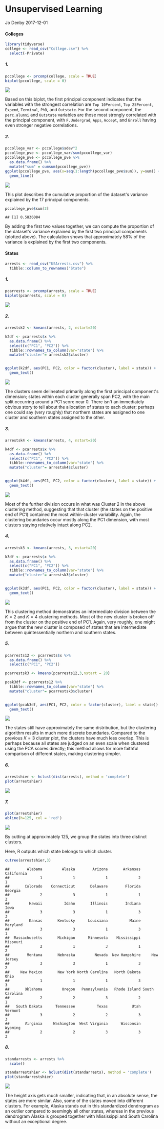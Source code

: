 Unsupervised Learning
================
Jo Denby
2017-12-01

#### Colleges

``` r
library(tidyverse)
college <- read_csv("College.csv") %>%
  select(-Private)
```

##### 1.

``` r
pccollege <- prcomp(college, scale = TRUE)
biplot(pccollege, scale = 0)
```

![](Unsupervised_Learning_files/figure-markdown_github-ascii_identifiers/unnamed-chunk-2-1.png)

Based on this biplot, the first principal component indicates that the variables with the strongest correlation are `Top 10Percent`, `Top 25Percent`, `Expend`, `Terminal`, `PhD`, and `Outstate`. For the second component, the `perc.alumni` and `Outstate` variables are those most strongly correlated with the principal component, with `F.Undergrad`, `Apps`, `Accept`, and `Enroll` having even stronger negative correlations.

##### 2.

``` r
pccollege_var <- pccollege$sdev^2
pccollege_pve <- pccollege_var/sum(pccollege_var)
pccollege_pve <- pccollege_pve %>%
  as.data.frame() %>%
  mutate("sum" = cumsum(pccollege_pve))
ggplot(pccollege_pve, aes(x=seq(1:length(pccollege_pve$sum)), y=sum)) +
  geom_line()
```

![](Unsupervised_Learning_files/figure-markdown_github-ascii_identifiers/unnamed-chunk-3-1.png)

This plot describes the cumulative proportion of the dataset's variance explained by the 17 principal components.

``` r
pccollege_pve$sum[2]
```

    ## [1] 0.5836084

By adding the first two values together, we can compute the proportion of the dataset's variance explained by the first two principal components (plotted above). The calculation shows that approximately 58% of the variance is explained by the first two components.

#### States

``` r
arrests <- read_csv("USArrests.csv") %>%
  tibble::column_to_rownames("State")
```

##### 1.

``` r
pcarrests <- prcomp(arrests, scale = TRUE)
biplot(pcarrests, scale = 0)
```

![](Unsupervised_Learning_files/figure-markdown_github-ascii_identifiers/unnamed-chunk-6-1.png)

##### 2.

``` r
arrestsk2 <- kmeans(arrests, 2, nstart=20)

k2df <- pcarrests$x %>%
  as.data.frame() %>%
  select(c("PC1", "PC2")) %>%
  tibble::rownames_to_column(var="state") %>%
  mutate("cluster"= arrestsk2$cluster)
  

ggplot(k2df, aes(PC1, PC2, color = factor(cluster), label = state)) + 
  geom_text()
```

![](Unsupervised_Learning_files/figure-markdown_github-ascii_identifiers/unnamed-chunk-7-1.png)

The clusters seem delineated primarily along the first principal component's dimension; states within each cluster generally span PC2, with the main split occurring around a PC1 score near 0. There isn't an immediately obvious story to tell about the allocation of states to each cluster; perhaps one could say (very roughly) that northern states are assigned to one cluster and southern states assigned to the other.

##### 3.

``` r
arrestsk4 <- kmeans(arrests, 4, nstart=20)

k4df <- pcarrests$x %>%
  as.data.frame() %>%
  select(c("PC1", "PC2")) %>%
  tibble::rownames_to_column(var="state") %>%
  mutate("cluster"= arrestsk4$cluster)
  

ggplot(k4df, aes(PC1, PC2, color = factor(cluster), label = state)) + 
  geom_text()
```

![](Unsupervised_Learning_files/figure-markdown_github-ascii_identifiers/unnamed-chunk-8-1.png)

Most of the further division occurs in what was Cluster 2 in the above clustering method, suggesting that that cluster (the states on the positive end of PC1) contained the most within-cluster variability. Again, the clustering boundaries occur mostly along the PC1 dimension, with most clusters staying relatively intact along PC2.

##### 4.

``` r
arrestsk3 <- kmeans(arrests, 3, nstart=20)

k3df <- pcarrests$x %>%
  as.data.frame() %>%
  select(c("PC1", "PC2")) %>%
  tibble::rownames_to_column(var="state") %>%
  mutate("cluster"= arrestsk3$cluster)
  

ggplot(k3df, aes(PC1, PC2, color = factor(cluster), label = state)) + 
  geom_text()
```

![](Unsupervised_Learning_files/figure-markdown_github-ascii_identifiers/unnamed-chunk-9-1.png)

This clustering method demonstrates an intermediate division between the *K* = 2 and *K* = 4 clustering methods. Most of the new cluster is broken off from the cluster on the positive end of PC1. Again, very roughly, one might argue that the new cluster is composed of states that are intermediate between quintessentially northern and southern states.

##### 5.

``` r
pcarrests12 <- pcarrests$x %>%
  as.data.frame() %>%
  select(c("PC1", "PC2"))

pcarrestsk3 <- kmeans(pcarrests12,3,nstart = 20)

pcak3df <- pcarrests12 %>%
  tibble::rownames_to_column(var="state") %>%
  mutate("cluster"= pcarrestsk3$cluster)
  

ggplot(pcak3df, aes(PC1, PC2, color = factor(cluster), label = state)) + 
  geom_text()
```

![](Unsupervised_Learning_files/figure-markdown_github-ascii_identifiers/unnamed-chunk-10-1.png)

The states still have approximately the same distribution, but the clustering algorithm results in much more discrete boundaries. Compared to the previous *K* = 3 cluster plot, the clusters have much less overlap. This is perhaps because all states are judged on an even scale when clustered using the PCA scores directly; this method allows for more faithful comparison of different states, making clustering simpler.

##### 6.

``` r
arrestshier <- hclust(dist(arrests), method = 'complete')
plot(arrestshier)
```

![](Unsupervised_Learning_files/figure-markdown_github-ascii_identifiers/unnamed-chunk-11-1.png)

##### 7.

``` r
plot(arrestshier)
abline(h=125, col = 'red')
```

![](Unsupervised_Learning_files/figure-markdown_github-ascii_identifiers/unnamed-chunk-12-1.png)

By cutting at approximately 125, we group the states into three distinct clusters.

Here, R outputs which state belongs to which cluster.

``` r
cutree(arrestshier,3)
```

    ##        Alabama         Alaska        Arizona       Arkansas     California 
    ##              1              1              1              2              1 
    ##       Colorado    Connecticut       Delaware        Florida        Georgia 
    ##              2              3              1              1              2 
    ##         Hawaii          Idaho       Illinois        Indiana           Iowa 
    ##              3              3              1              3              3 
    ##         Kansas       Kentucky      Louisiana          Maine       Maryland 
    ##              3              3              1              3              1 
    ##  Massachusetts       Michigan      Minnesota    Mississippi       Missouri 
    ##              2              1              3              1              2 
    ##        Montana       Nebraska         Nevada  New Hampshire     New Jersey 
    ##              3              3              1              3              2 
    ##     New Mexico       New York North Carolina   North Dakota           Ohio 
    ##              1              1              1              3              3 
    ##       Oklahoma         Oregon   Pennsylvania   Rhode Island South Carolina 
    ##              2              2              3              2              1 
    ##   South Dakota      Tennessee          Texas           Utah        Vermont 
    ##              3              2              2              3              3 
    ##       Virginia     Washington  West Virginia      Wisconsin        Wyoming 
    ##              2              2              3              3              2

##### 8.

``` r
standarrests <- arrests %>%
  scale()

standarrestshier <- hclust(dist(standarrests), method = 'complete')
plot(standarrestshier)
```

![](Unsupervised_Learning_files/figure-markdown_github-ascii_identifiers/unnamed-chunk-14-1.png)

The height axis gets much smaller, indicating that, in an absolute sense, the states are more similar. Also, some of the states moved into different clusters. For example, Alaska stands out in this standardized dendrogram as an outlier compared to seemingly all other states, whereas in the previous dendrogram Alaska is grouped together with Mississippi and South Carolina without an exceptional degree.

